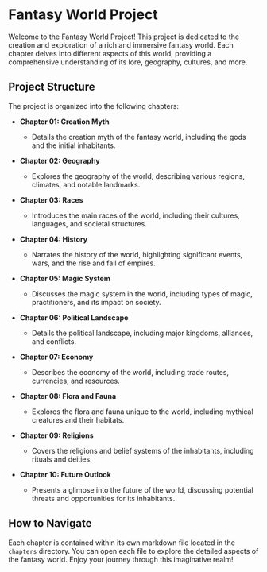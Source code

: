 # Fantasy World Project

Welcome to the Fantasy World Project! This project is dedicated to the creation and exploration of a rich and immersive fantasy world. Each chapter delves into different aspects of this world, providing a comprehensive understanding of its lore, geography, cultures, and more.

## Project Structure

The project is organized into the following chapters:

- **Chapter 01: Creation Myth**
  - Details the creation myth of the fantasy world, including the gods and the initial inhabitants.

- **Chapter 02: Geography**
  - Explores the geography of the world, describing various regions, climates, and notable landmarks.

- **Chapter 03: Races**
  - Introduces the main races of the world, including their cultures, languages, and societal structures.

- **Chapter 04: History**
  - Narrates the history of the world, highlighting significant events, wars, and the rise and fall of empires.

- **Chapter 05: Magic System**
  - Discusses the magic system in the world, including types of magic, practitioners, and its impact on society.

- **Chapter 06: Political Landscape**
  - Details the political landscape, including major kingdoms, alliances, and conflicts.

- **Chapter 07: Economy**
  - Describes the economy of the world, including trade routes, currencies, and resources.

- **Chapter 08: Flora and Fauna**
  - Explores the flora and fauna unique to the world, including mythical creatures and their habitats.

- **Chapter 09: Religions**
  - Covers the religions and belief systems of the inhabitants, including rituals and deities.

- **Chapter 10: Future Outlook**
  - Presents a glimpse into the future of the world, discussing potential threats and opportunities for its inhabitants.

## How to Navigate

Each chapter is contained within its own markdown file located in the `chapters` directory. You can open each file to explore the detailed aspects of the fantasy world. Enjoy your journey through this imaginative realm!